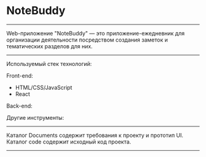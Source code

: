 # NoteBuddy  
---

Web-приложение "NoteBuddy" — это приложение-ежедневник для организации деятельности
посредством создания заметок и тематических разделов для них.  

---

Используемый стек технологий:  

Front-end:  
* HTML/CSS/JavaScript
* React

Back-end:  

Другие инструменты:  

---

Каталог Documents содержит требования к проекту и прототип UI.   
Каталог code содержит исходный код проекта.

---
